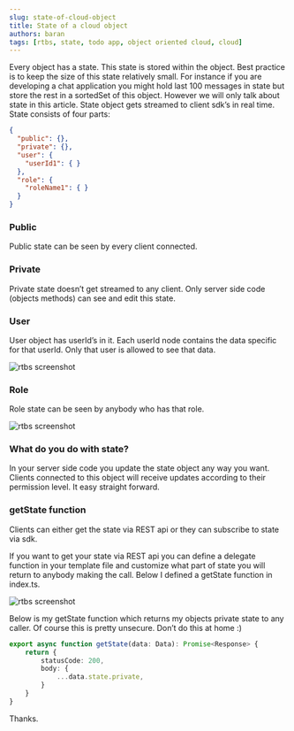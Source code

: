 ```yaml
---
slug: state-of-cloud-object
title: State of a cloud object
authors: baran
tags: [rtbs, state, todo app, object oriented cloud, cloud]
---
```



Every object has a state. This state is stored within the object. Best practice is to keep the size of this state relatively small. For instance if you are developing a chat application you might hold last 100 messages in state but store the rest in a sortedSet of this object. However we will only talk about state in this article.
State object gets streamed to client sdk’s in real time.
State consists of four parts:

```json
{
  "public": {},
  "private": {},
  "user": {
    "userId1": { }
  },
  "role": {
    "roleName1": { }
  }
}
```

### Public
Public state can be seen by every client connected.

### Private
Private state doesn’t get streamed to any client. Only server side code (objects methods) can see and edit this state.

### User
User object has userId’s in it. Each userId node contains the data specific for that userId. Only that user is allowed to see that data.

![rtbs screenshot](https://miro.medium.com/max/856/1*z2hPPoc3pmG-RBl_LbM-1g.png)

### Role
Role state can be seen by anybody who has that role.

![rtbs screenshot](https://miro.medium.com/max/960/1*XS1vUwFlu43E2DxRwQit8Q.png)

### What do you do with state?
In your server side code you update the state object any way you want. Clients connected to this object will receive updates according to their permission level. It easy straight forward.

### getState function
Clients can either get the state via REST api or they can subscribe to state via sdk.

If you want to get your state via REST api you can define a delegate function in your template file and customize what part of state you will return to anybody making the call. Below I defined a getState function in index.ts.

![rtbs screenshot](https://miro.medium.com/max/1400/1*_m62mrSZOkuoEopDDOse6Q.png)

Below is my getState function which returns my objects private state to any caller. Of course this is pretty unsecure. Don’t do this at home :)

```typescript
export async function getState(data: Data): Promise<Response> {
    return { 
        statusCode: 200, 
        body: {
            ...data.state.private,
        }
    }
}
```

Thanks.